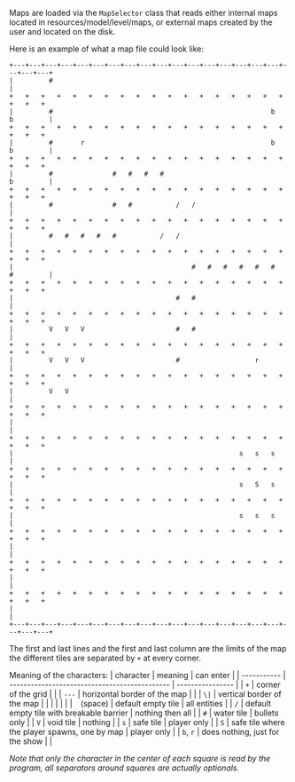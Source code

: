Maps are loaded via the `MapSelector` class that reads either internal maps
located in resources/model/level/maps, or external maps created by the user and
located on the disk.

Here is an example of what a map file could look like:

```
+---+---+---+---+---+---+---+---+---+---+---+---+---+---+---+---+---+---+---+---+
|         #                                                                     |
+   +   +   +   +   +   +   +   +   +   +   +   +   +   +   +   +   +   +   +   +
|         #                                                       b   b         |
+   +   +   +   +   +   +   +   +   +   +   +   +   +   +   +   +   +   +   +   +
|         #       r                                               b   b         |
+   +   +   +   +   +   +   +   +   +   +   +   +   +   +   +   +   +   +   +   +
|         #               #   #   #   #                               b         |
+   +   +   +   +   +   +   +   +   +   +   +   +   +   +   +   +   +   +   +   +
|         #               #   #           /   /                                 |
+   +   +   +   +   +   +   +   +   +   +   +   +   +   +   +   +   +   +   +   +
|         #   #   #   #   #           /   /                                     |
+   +   +   +   +   +   +   +   +   +   +   +   +   +   +   +   +   +   +   +   +
|                                             #   #   #   #   #   #   #         |
+   +   +   +   +   +   +   +   +   +   +   +   +   +   +   +   +   +   +   +   +
|                                         #   #                                 |
+   +   +   +   +   +   +   +   +   +   +   +   +   +   +   +   +   +   +   +   +
|         V   V   V                       #   #                                 |
+   +   +   +   +   +   +   +   +   +   +   +   +   +   +   +   +   +   +   +   +
|         V   V   V                       #                   r                 |
+   +   +   +   +   +   +   +   +   +   +   +   +   +   +   +   +   +   +   +   +
|         V   V                                                                 |
+   +   +   +   +   +   +   +   +   +   +   +   +   +   +   +   +   +   +   +   +
|                                                                               |
+   +   +   +   +   +   +   +   +   +   +   +   +   +   +   +   +   +   +   +   +
|                                                         s   s   s             |
+   +   +   +   +   +   +   +   +   +   +   +   +   +   +   +   +   +   +   +   +
|                                                         s   S   s             |
+   +   +   +   +   +   +   +   +   +   +   +   +   +   +   +   +   +   +   +   +
|                                                         s   s   s             |
+   +   +   +   +   +   +   +   +   +   +   +   +   +   +   +   +   +   +   +   +
|                                                                               |
+   +   +   +   +   +   +   +   +   +   +   +   +   +   +   +   +   +   +   +   +
|                                                                               |
+   +   +   +   +   +   +   +   +   +   +   +   +   +   +   +   +   +   +   +   +
|                                                                               |
+---+---+---+---+---+---+---+---+---+---+---+---+---+---+---+---+---+---+---+---+
```

The first and last lines and the first and last column are the limits of the map
the different tiles are separated by `+` at every corner.

Meaning of the characters:
| character   | meaning                                       | can enter        |
| ----------- | --------------------------------------------- | ---------------- |
| `+`         | corner of the grid                            |                  |
| `---`       | horizontal border of the map                  |                  |
| `\|`        | vertical border of the map                    |                  |
|             |                                               |                  |
| ` ` (space) | default empty tile                            | all entities     |
| `/`         | default empty tile with breakable barrier     | nothing then all |
| `#`         | water tile                                    | bullets only     |
| `V`         | void tile                                     | nothing          |
| `s`         | safe tile                                     | player only      |
| `S`         | safe tile where the player spawns, one by map | player only      |
| `b`, `r`    | does nothing, just for the show               |                  |

*Note that only the character in the center of each square is read by the
program, all separators around squares are actually optionals.*